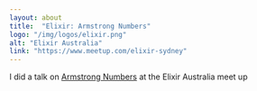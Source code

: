 ```yaml
---
layout: about
title:  "Elixir: Armstrong Numbers"
logo: "/img/logos/elixir.png"
alt: "Elixir Australia"
link: "https://www.meetup.com/elixir-sydney"
---
```


I did a talk on [Armstrong Numbers](/presentations/#elixir-armstrong) at the Elixir Australia meet up
